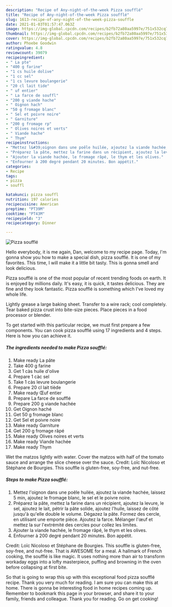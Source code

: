 ```yaml
---
description: "Recipe of Any-night-of-the-week Pizza soufflé"
title: "Recipe of Any-night-of-the-week Pizza soufflé"
slug: 1613-recipe-of-any-night-of-the-week-pizza-souffle
date: 2021-01-03T01:57:47.063Z
image: https://img-global.cpcdn.com/recipes/b2fb72a80aa5997e/751x532cq70/pizza-souffle-photo-principale-de-la-recette.jpg
thumbnail: https://img-global.cpcdn.com/recipes/b2fb72a80aa5997e/751x532cq70/pizza-souffle-photo-principale-de-la-recette.jpg
cover: https://img-global.cpcdn.com/recipes/b2fb72a80aa5997e/751x532cq70/pizza-souffle-photo-principale-de-la-recette.jpg
author: Phoebe Goodwin
ratingvalue: 4.8
reviewcount: 39079
recipeingredient:
- " La pte"
- "400 g farine"
- "1 cs huile dolive"
- "1 cc sel"
- "1 cs levure boulangerie"
- "20 cl lait tide"
- " uf entier"
- " La farce de souffl"
- "200 g viande hache"
- " Oignon hach"
- "50 g fromage blanc"
- " Sel et poivre noire"
- " Garniture"
- "200 g fromage rp"
- " Olives noires et verts"
- " Viande hache"
- " Thym"
recipeinstructions:
- "Mettez l&#39;oignon dans une poêle huilée, ajoutez la viande hachée, laissez 5 min, ajoutez le fromage blanc, le sel et le poivre noire."
- "Préparez la pâte, mettez la farine dans un récipient, ajoutez la levure, le sel, ajoutez le lait, pétrir la pâte solide, ajoutez l&#39;huile, laissez de côté jusqu&#39;à qu&#39;elle double le volume. Dégazez la pâte. Formez des cercle, en utilisant une emporte pièce. Ajoutez la farce. Mélanger l&#39;œuf et mettez la sur l&#39;extrémité des cercles pour collez les limites."
- "Ajouter la viande hachée, le fromage râpé, le thym et les olives."
- "Enfourner à 200 degré pendant 20 minutes. Bon appétit."
categories:
- Recipe
tags:
- pizza
- souffl

katakunci: pizza souffl 
nutrition: 197 calories
recipecuisine: American
preptime: "PT39M"
cooktime: "PT43M"
recipeyield: "3"
recipecategory: Dinner

---
```



![Pizza soufflé](https://img-global.cpcdn.com/recipes/b2fb72a80aa5997e/751x532cq70/pizza-souffle-photo-principale-de-la-recette.jpg)

Hello everybody, it is me again, Dan, welcome to my recipe page. Today, I'm gonna show you how to make a special dish, pizza soufflé. It is one of my favorites. This time, I will make it a little bit tasty. This is gonna smell and look delicious.

Pizza soufflé is one of the most popular of recent trending foods on earth. It is enjoyed by millions daily. It's easy, it is quick, it tastes delicious. They are fine and they look fantastic. Pizza soufflé is something which I've loved my whole life.

Lightly grease a large baking sheet. Transfer to a wire rack; cool completely. Tear baked pizza crust into bite-size pieces. Place pieces in a food processor or blender.


To get started with this particular recipe, we must first prepare a few components. You can cook pizza soufflé using 17 ingredients and 4 steps. Here is how you can achieve it.

<!--inarticleads1-->

##### The ingredients needed to make Pizza soufflé:

1. Make ready  La pâte
1. Take 400 g farine
1. Get 1 càs huile d&#39;olive
1. Prepare 1 càc sel
1. Take 1 càs levure boulangerie
1. Prepare 20 cl lait tiède
1. Make ready  Œuf entier
1. Prepare  La farce de soufflé
1. Prepare 200 g viande hachée
1. Get  Oignon haché
1. Get 50 g fromage blanc
1. Get  Sel et poivre noire
1. Make ready  Garniture
1. Get 200 g fromage râpé
1. Make ready  Olives noires et verts
1. Make ready  Viande hachée
1. Make ready  Thym


Wet the matzos lightly with water. Cover the matzos with half of the tomato sauce and arrange the slice cheese over the sauce. Credit: Loïc Nicoloso et Stéphane de Bourgies. This souffle is gluten-free, soy-free, and nut-free. 

<!--inarticleads2-->

##### Steps to make Pizza soufflé:

1. Mettez l&#39;oignon dans une poêle huilée, ajoutez la viande hachée, laissez 5 min, ajoutez le fromage blanc, le sel et le poivre noire.
1. Préparez la pâte, mettez la farine dans un récipient, ajoutez la levure, le sel, ajoutez le lait, pétrir la pâte solide, ajoutez l&#39;huile, laissez de côté jusqu&#39;à qu&#39;elle double le volume. Dégazez la pâte. Formez des cercle, en utilisant une emporte pièce. Ajoutez la farce. Mélanger l&#39;œuf et mettez la sur l&#39;extrémité des cercles pour collez les limites.
1. Ajouter la viande hachée, le fromage râpé, le thym et les olives.
1. Enfourner à 200 degré pendant 20 minutes. Bon appétit.


Credit: Loïc Nicoloso et Stéphane de Bourgies. This souffle is gluten-free, soy-free, and nut-free. That is AWESOME for a meal. A hallmark of French cooking, the soufflé is like magic. It uses nothing more than air to transform workaday eggs into a lofty masterpiece, puffing and browning in the oven before collapsing at first bite. 

So that is going to wrap this up with this exceptional food pizza soufflé recipe. Thank you very much for reading. I am sure you can make this at home. There is gonna be interesting food in home recipes coming up. Remember to bookmark this page in your browser, and share it to your family, friends and colleague. Thank you for reading. Go on get cooking!
